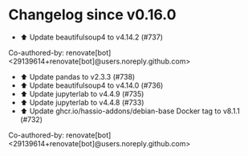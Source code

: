 # Changelog since v0.16.0
- ⬆️ Update beautifulsoup4 to v4.14.2 (#737)

Co-authored-by: renovate[bot] <29139614+renovate[bot]@users.noreply.github.com> 
- ⬆️ Update pandas to v2.3.3 (#738) 
- ⬆️ Update beautifulsoup4 to v4.14.0 (#736) 
- ⬆️ Update jupyterlab to v4.4.9 (#735) 
- ⬆️ Update jupyterlab to v4.4.8 (#733) 
- ⬆️ Update ghcr.io/hassio-addons/debian-base Docker tag to v8.1.1 (#732)

Co-authored-by: renovate[bot] <29139614+renovate[bot]@users.noreply.github.com> 
